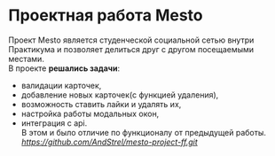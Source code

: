# Проектная работа Mesto
Проект Mesto является студенческой социальной сетью внутри Практикума и позволяет делиться друг с другом посещаемыми местами.  
В проекте **решались задачи**:  
* валидации карточек,
* добавление новых карточек(с функцией удаления),
* возможность ставить лайки и удалять их,
* настройка работы модальных окон,
* интеграция с api.  
В этом и было отличие по функционалу от предыдущей работы.  
_https://github.com/AndStrel/mesto-project-ff.git_

